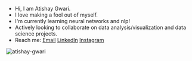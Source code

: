 -  Hi, I am Atishay Gwari.
-  I love making a fool out of myself.
-  I'm currently learning neural networks and nlp!
-  Actively looking to collaborate on data analysis/visualization and data science projects.
- Reach me: [Email](mailto:atishay345@gmail.com) [LinkedIn](https://www.linkedin.com/in/atishayg/) [Instagram](https://www.instagram.com/atishay.gwari/)

<!--   * [Treasure_Hunter](https://github.com/ishandandekar/Treasure_Hunter) 
  * [Why_Is_The_Car_Getting_Bigger](https://github.com/ishandandekar/Why_Is_The_Car_Is_Getting_Bigger) 
  * [What_Am_I_Eating](https://github.com/ishandandekar/What_Am_I_Eating) 
  * [This_Is_A_Disaster](https://github.com/ishandandekar/This_Is_A_Disaster) 
  * [Looking_Fruit](https://github.com/ishandandekar/Looking-Fruit)  -->
  <img src="https://github-readme-stats.vercel.app/api?username=atishay-gwari&show_icons=true&theme=vue" alt="atishay-gwari" />
  
